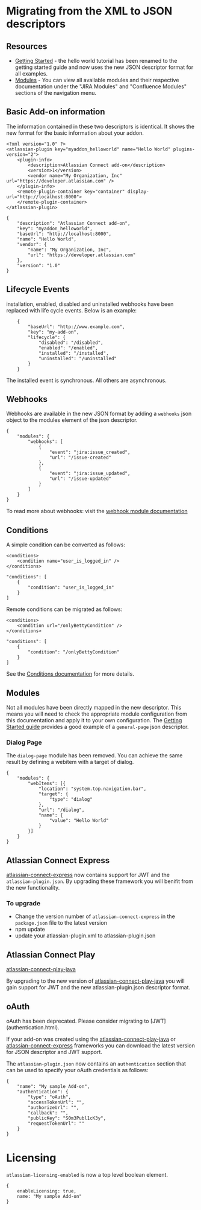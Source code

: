 # Migrating from the XML to JSON descriptors

## Resources
 * [Getting Started](getting-started.html) - the hello world tutorial has been renamed to the getting started guide and now uses the new JSON descriptor format for all examples.
 * [Modules](#modules) - You can view all available modules and their respective documentation under the "JIRA Modules" and "Confluence Modules" sections of the navigation menu.

## Basic Add-on information

The information contained in these two descriptors is identical. It shows the new format for the basic information about your addon.
```
<?xml version="1.0" ?>
<atlassian-plugin key="myaddon_helloworld" name="Hello World" plugins-version="2">
    <plugin-info>
        <description>Atlassian Connect add-on</description>
        <version>1</version>
        <vendor name="My Organization, Inc" url="https://developer.atlassian.com" />
    </plugin-info>
    <remote-plugin-container key="container" display-url="http://localhost:8000">
    </remote-plugin-container>
</atlassian-plugin>
```

```
{
    "description": "Atlassian Connect add-on",
    "key": "myaddon_helloworld",
    "baseUrl": "http://localhost:8000",
    "name": "Hello World",
    "vendor": {
        "name": "My Organization, Inc",
        "url": "https://developer.atlassian.com"
    },
    "version": "1.0"
}
```

## Lifecycle Events
installation, enabled, disabled and uninstalled webhooks have been replaced with life cycle events. Below is an example:

```
    {
        "baseUrl": "http://www.example.com",
        "key": "my-add-on",
        "lifecycle": {
            "disabled": "/disabled",
            "enabled": "/enabled",
            "installed": "/installed",
            "uninstalled": "/uninstalled"
        }
    }
```

The installed event is synchronous. All others are asynchronous.

## Webhooks

Webhooks are available in the new JSON format by adding a `webhooks` json object to the modules element of the json descriptor.

```
{
    "modules": {
        "webhooks": [
            {
                "event": "jira:issue_created",
                "url": "/issue-created"
            },
            {
                "event": "jira:issue_updated",
                "url": "/issue-updated"
            }
        ]
    }
}

```

To read more about webhooks: visit the [webhook module documentation](../modules/jira/webhooks.html)

## Conditions

A simple condition can be converted as follows:
```
<conditions>
    <condition name="user_is_logged_in" />
</conditions>
```

```
"conditions": [
    {
        "condition": "user_is_logged_in"
    }
]
```

Remote conditions can be migrated as follows:
```
<conditions>
    <condition url="/onlyBettyCondition" />
</conditions>
```

```
"conditions": [
    {
        "condition": "/onlyBettyCondition"
    }
]
```

See the [Conditions documentation](conditions.html) for more details.


## Modules
Not all modules have been directly mapped in the new descriptor. This means you will need to check the appropriate module configuration from this documentation and apply it to your own configuration.
The [Getting Started guide](getting-started.html) provides a good example of a `general-page` json descriptor.

### Dialog Page
The `dialog-page` module has been removed. You can achieve the same result by defining a webitem with a target of dialog.

```
{
    "modules": {
        "webItems": [{
            "location": "system.top.navigation.bar",
            "target": {
                "type": "dialog"
            },
            "url": "/dialog",
            "name": {
                "value": "Hello World"
            }
        }]
    }
}
```

## Atlassian Connect Express

[atlassian-connect-express](https://bitbucket.org/atlassian/atlassian-connect-express) now contains support for JWT and the `atlassian-plugin.json`. By upgrading these framework you will benifit from the new functionality.
### To upgrade

 * Change the version number of `atlassian-connect-express` in the `package.json` file to the latest version
 * npm update
 * update your atlassian-plugin.xml to atlassian-plugin.json


## Atlassian Connect Play
[atlassian-connect-play-java](https://bitbucket.org/atlassian/atlassian-connect-play-java)

By upgrading to the new version of [atlassian-connect-play-java](https://bitbucket.org/atlassian/atlassian-connect-play-java) you will gain support for JWT and the new atlassian-plugin.json descriptor format.

## oAuth
<div class="aui-message warning shadowed information-macro">
    oAuth has been deprecated. Please consider migrating to [JWT](authentication.html).
</div>

If your add-on was created using the [atlassian-connect-play-java](https://bitbucket.org/atlassian/atlassian-connect-play-java) or [atlassian-connect-express](https://bitbucket.org/atlassian/atlassian-connect-express) frameworks you can download the latest version for JSON descriptor and JWT support.

The `atlassian-plugin.json` now contains an `authentication` section that can be used to specify your oAuth credentials as follows:

```
{
    "name": "My sample Add-on",
    "authentication": {
        "type": "oAuth",
        "accessTokenUrl": "",
        "authorizeUrl": "",
        "callback": "",
        "publicKey": "S0m3Publ1cK3y",
        "requestTokenUrl": ""
    }
}
```


# Licensing
`atlassian-licensing-enabled` is now a top level boolean element.

```
{
    enableLicensing: true,
    name: "My sample Add-on"
}
```

